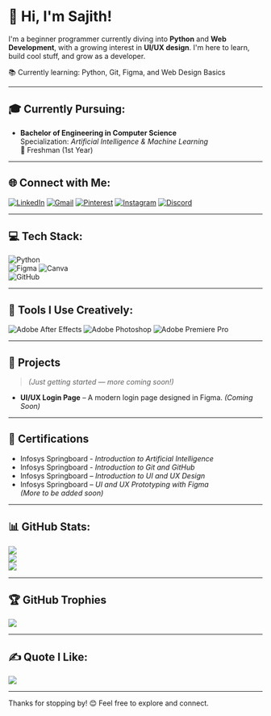 # 👋 Hi, I'm Sajith!

I'm a beginner programmer currently diving into **Python** and **Web Development**, with a growing interest in **UI/UX design**. 
I'm here to learn, build cool stuff, and grow as a developer.

📚 Currently learning: Python, Git, Figma, and Web Design Basics

---

## 🎓 Currently Pursuing:
- **Bachelor of Engineering in Computer Science**  
  Specialization: *Artificial Intelligence & Machine Learning*  
  📍 Freshman (1st Year)

---

## 🌐 Connect with Me:
[![LinkedIn](https://img.shields.io/badge/LinkedIn-%230077B5.svg?logo=linkedin&logoColor=white)](https://linkedin.com/in/sajithx) 
[![Gmail](https://img.shields.io/badge/Email-D14836?logo=gmail&logoColor=white)](mailto:sajithhmaheshwaran@gmail.com) 
[![Pinterest](https://img.shields.io/badge/Pinterest-%23E60023.svg?logo=Pinterest&logoColor=white)](https://in.pinterest.com/sajithhmaheshwaran/_profile/) 
[![Instagram](https://img.shields.io/badge/Instagram-%23E4405F.svg?logo=Instagram&logoColor=white)](https://instagram.com/sajithx_) 
[![Discord](https://img.shields.io/badge/Discord-%237289DA.svg?logo=discord&logoColor=white)](https://discordapp.com/users/756386600702705676)

---

## 💻 Tech Stack:
![Python](https://img.shields.io/badge/python-3670A0?style=for-the-badge&logo=python&logoColor=ffdd54)  
![Figma](https://img.shields.io/badge/figma-%23F24E1E.svg?style=for-the-badge&logo=figma&logoColor=white) 
![Canva](https://img.shields.io/badge/Canva-%2300C4CC.svg?style=for-the-badge&logo=Canva&logoColor=white)  
![GitHub](https://img.shields.io/badge/github-%23121011.svg?style=for-the-badge&logo=github&logoColor=white)  

---

## 🧠 Tools I Use Creatively:
![Adobe After Effects](https://img.shields.io/badge/Adobe%20After%20Effects-9999FF.svg?style=for-the-badge&logo=Adobe%20After%20Effects&logoColor=white) 
![Adobe Photoshop](https://img.shields.io/badge/adobe%20photoshop-%2331A8FF.svg?style=for-the-badge&logo=adobe%20photoshop&logoColor=white) 
![Adobe Premiere Pro](https://img.shields.io/badge/Adobe%20Premiere%20Pro-9999FF.svg?style=for-the-badge&logo=Adobe%20Premiere%20Pro&logoColor=white) 

---


## 💼 Projects
> *(Just getting started — more coming soon!)*

- **UI/UX Login Page** – A modern login page designed in Figma. *(Coming Soon)*

---

## 📜 Certifications
- Infosys Springboard - *Introduction to Artificial Intelligence*
- Infosys Springboard - *Introduction to Git and GitHub*
- Infosys Springboard – *Introduction to UI and UX Design*
- Infosys Springboard – *UI and UX Prototyping with Figma*  
*(More to be added soon)*

---

## 📊 GitHub Stats:
![](https://github-readme-stats.vercel.app/api?username=SajithhM&theme=gotham&hide_border=false&include_all_commits=false&count_private=false)  
![](https://nirzak-streak-stats.vercel.app/?user=SajithhM&theme=gotham&hide_border=false)  
![](https://github-readme-stats.vercel.app/api/top-langs/?username=SajithhM&theme=gotham&hide_border=false&include_all_commits=false&count_private=false&layout=compact)

---

## 🏆 GitHub Trophies
![](https://github-profile-trophy.vercel.app/?username=SajithhM&theme=radical&no-frame=false&no-bg=false&margin-w=4)

---

## ✍️ Quote I Like:
![](https://quotes-github-readme.vercel.app/api?type=horizontal&theme=dark)

---

Thanks for stopping by! 😊 Feel free to explore and connect.
